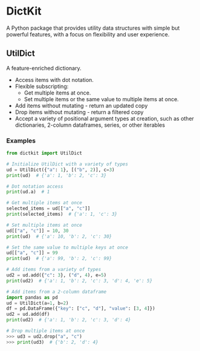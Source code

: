 # DictKit

A Python package that provides utility data structures with simple but powerful
features, with a focus on flexibility and user experience.

## UtilDict

A feature-enriched dictionary.

- Access items with dot notation.
- Flexible subscripting:
    - Get multiple items at once.
    - Set multiple items or the same value to multiple items at once.
- Add items without mutating - return an updated copy
- Drop items without mutating - return a filtered copy
- Accept a variety of positional argument types at creation, such as other dictionaries, 2-column dataframes, series, or other iterables

### Examples

```python
from dictkit import UtilDict

# Initialize UtilDict with a variety of types
ud = UtilDict({"a": 1}, [("b", 2)], c=3)
print(ud)  # {'a': 1, 'b': 2, 'c': 3}

# Dot notation access
print(ud.a)  # 1

# Get multiple items at once
selected_items = ud[["a", "c"]]
print(selected_items)  # {'a': 1, 'c': 3}

# Set multiple items at once
ud[["a", "c"]] = 10, 30
print(ud)  # {'a': 10, 'b': 2, 'c': 30}

# Set the same value to multiple keys at once
ud[["a", "c"]] = 99
print(ud)  # {'a': 99, 'b': 2, 'c': 99}

# Add items from a variety of types
ud2 = ud.add({"c": 3}, ("d", 4), e=5)
print(ud2)  # {'a': 1, 'b': 2, 'c': 3, 'd': 4, 'e': 5}

# Add items from a 2-column dataframe
import pandas as pd
ud = UtilDict(a=1, b=2)
df = pd.DataFrame({"key": ["c", "d"], "value": [3, 4]})
ud2 = ud.add(df)
print(ud2)  # {'a': 1, 'b': 2, 'c': 3, 'd': 4}

# Drop multiple items at once
>>> ud3 = ud2.drop("a", "c")
>>> print(ud3)  # {'b': 2, 'd': 4}
```
